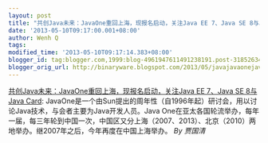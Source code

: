```yaml
---
layout: post
title: "共创Java未来：JavaOne重回上海，现报名启动，关注Java EE 7、Java SE 8与Java Card"
date: '2013-05-10T09:17:00.001+08:00'
author: Wenh Q
tags:
modified_time: '2013-05-10T09:17:14.383+08:00'
blogger_id: tag:blogger.com,1999:blog-4961947611491238191.post-3185263421936415935
blogger_orig_url: http://binaryware.blogspot.com/2013/05/javajavaonejava-ee-7java-se-8java-card.html
---
```


[共创Java未来：JavaOne重回上海，现报名启动，关注Java EE 7、Java SE
8与Java
Card](http://www.infoq.com/cn/news/2013/05/javaone-2013-kickoff):
JavaOne是一个由Sun提出的周年性（自1996年起）研讨会，用以讨论Java技术，与会者主要为Java开发人员。Java
One在亚太各国轮流举办，每年一届，每三年轮到中国一次，中国区又分上海（2007、2013）、北京（2010）两地举办。继2007年之后，今年再度在中国上海举办。
*By 贾国清*
